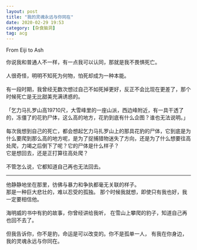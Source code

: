 ```yaml
---
layout: post
title: "我的灵魂永远与你同在"
date: 2020-02-29 19:53
category: [杂食脑洞]
tag: acg
---
```


From Eiji to Ash

<!-- more -->

你说我和普通人不一样，有一点我可以认同，那就是我不畏惧死亡。
<br>
<br>
人很奇怪，明明不知死为何物，怕死却成为一种本能。
<br><br>
有一段时期，我曾经无数次想过自己不如死掉更好，反正不会比现在更差了，那个时候死亡是无比甜美充满诱惑的。
<br><br>
「乞力马扎罗山高19710尺，大雪峰里的一座山派，西边峰附近，有一具干透了的，冻僵了的花豹尸体，这么高的地方，花豹到底有什么企图？谁也无法说明。」
<br><br>
每次我想到自己的死亡，都会想起乞力马扎罗山上的那具花豹的尸体，它到底是为什么要爬到那么高的地方呢，是为了捉捕猎物迷失了方向，还是为了什么想要往高处爬，力竭之后倒下了呢？它的尸体是什么样子？
<br>
它是想回去，还是正打算往高处爬？
<br>
<br>
不管怎么说，它都知道自己再也无法回去。

---

他静静地坐在那里，彷佛与暴力和争执都毫无关联的样子。
<br>
那是一种巨大悲壮的，难以忍受的孤独。
那个时候我就想，即使只有我也好，我一定要相信他。
<br><br>
海明威的书中有豹的故事，你曾经讲给我听，
在雪山上攀爬的豹子，知道自己再也回不去了。
<br><br>
但我告诉你，你不是豹，命运是可以改变的。你不是孤单一人，
有我在你身边，我的灵魂永远与你同在。
